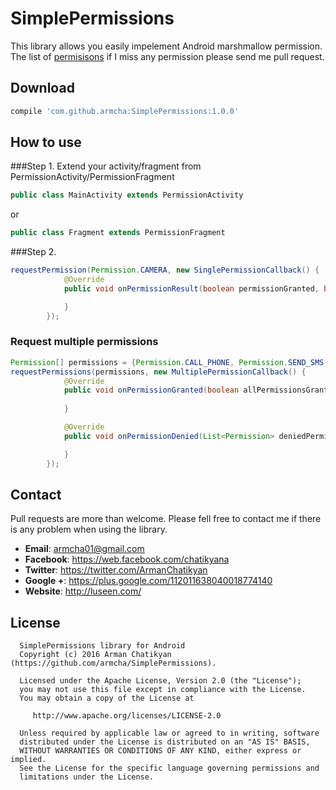 # SimplePermissions
This library allows you easily impelement Android marshmallow permission.
The list of [permisisons](https://github.com/armcha/SimplePermissions/blob/master/simplepermission/src/main/java/com/luseen/simplepermission/permissions/Permission.java)
if I miss any permission please send me pull request.


## Download
```groovy
compile 'com.github.armcha:SimplePermissions:1.0.0'
```

## How to use
###Step 1. Extend your activity/fragment from PermissionActivity/PermissionFragment
```java
public class MainActivity extends PermissionActivity
```
or
```java
public class Fragment extends PermissionFragment
```

###Step 2. 
```java
requestPermission(Permission.CAMERA, new SinglePermissionCallback() {
            @Override
            public void onPermissionResult(boolean permissionGranted, boolean isPermissionDeniedForever) {

            }
        });
```

### Request multiple permissions
```java
Permission[] permissions = {Permission.CALL_PHONE, Permission.SEND_SMS, Permission.FINE_LOCATION};
requestPermissions(permissions, new MultiplePermissionCallback() {
            @Override
            public void onPermissionGranted(boolean allPermissionsGranted, List<Permission> grantedPermissions) {
                
            }

            @Override
            public void onPermissionDenied(List<Permission> deniedPermissions, List<Permission> foreverDeniedPermissions) {

            }
        });
```

## Contact 

Pull requests are more than welcome.
Please fell free to contact me if there is any problem when using the library.

- **Email**: armcha01@gmail.com
- **Facebook**: https://web.facebook.com/chatikyana
- **Twitter**: https://twitter.com/ArmanChatikyan
- **Google +**: https://plus.google.com/112011638040018774140
- **Website**: http://luseen.com/

License
--------


      SimplePermissions library for Android
      Copyright (c) 2016 Arman Chatikyan (https://github.com/armcha/SimplePermissions).
      
      Licensed under the Apache License, Version 2.0 (the "License");
      you may not use this file except in compliance with the License.
      You may obtain a copy of the License at

         http://www.apache.org/licenses/LICENSE-2.0

      Unless required by applicable law or agreed to in writing, software
      distributed under the License is distributed on an "AS IS" BASIS,
      WITHOUT WARRANTIES OR CONDITIONS OF ANY KIND, either express or implied.
      See the License for the specific language governing permissions and
      limitations under the License.
    

